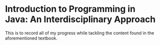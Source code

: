 # Introduction to Programming in Java: An Interdisciplinary Approach

This is to record all of my progress while tackling the content found in the aforementioned textbook.
